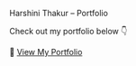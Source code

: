 Harshini Thakur – Portfolio

Check out my portfolio below 👇

🔗 [View My Portfolio](https://www.canva.com/design/DAGi8tXv3OY/Ji9sFkRVphWicp0eXnd7dw/edit?utm_content=DAGi8tXv3OY&utm_campaign=designshare&utm_medium=link2&utm_source=sharebutton)
